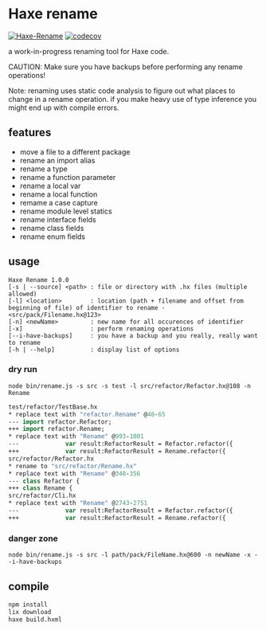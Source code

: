 # Haxe rename

[![Haxe-Rename](https://github.com/HaxeCheckstyle/haxe-rename/workflows/Haxe-Rename/badge.svg)](https://github.com/HaxeCheckstyle/haxe-rename/actions)
[![codecov](https://codecov.io/gh/HaxeCheckstyle/haxe-rename/branch/master/graph/badge.svg)](https://codecov.io/gh/HaxeCheckstyle/haxe-rename)

a work-in-progress renaming tool for Haxe code.

CAUTION: Make sure you have backups before performing any rename operations!

Note: renaming uses static code analysis to figure out what places to change in a rename operation. if you make heavy use of type inference you might end up with compile errors.

## features

* move a file to a different package
* rename an import alias
* rename a type
* rename a function parameter
* rename a local var
* rename a local function
* remame a case capture
* rename module level statics
* rename interface fields
* rename class fields
* rename enum fields

## usage

```text
Haxe Rename 1.0.0
[-s | --source] <path> : file or directory with .hx files (multiple allowed)
[-l] <location>        : location (path + filename and offset from beginning of file) of identifier to rename - <src/pack/Filename.hx@123>
[-n] <newName>         : new name for all occurences of identifier
[-x]                   : perform renaming operations
[--i-have-backups]     : you have a backup and you really, really want to rename
[-h | --help]          : display list of options
```

### dry run

`node bin/rename.js -s src -s test -l src/refactor/Refactor.hx@108 -n Rename`

```haxe
test/refactor/TestBase.hx
* replace text with "refactor.Rename" @48-65
--- import refactor.Refactor;
+++ import refactor.Rename;
* replace text with "Rename" @993-1001
---             var result:RefactorResult = Refactor.refactor({
+++             var result:RefactorResult = Rename.refactor({
src/refactor/Refactor.hx
* rename to "src/refactor/Rename.hx"
* replace text with "Rename" @348-356
--- class Refactor {
+++ class Rename {
src/refactor/Cli.hx
* replace text with "Rename" @2743-2751
---             var result:RefactorResult = Refactor.refactor({
+++             var result:RefactorResult = Rename.refactor({
```

### danger zone

`node bin/rename.js -s src -l path/pack/FileName.hx@600 -n newName -x --i-have-backups`

## compile

```bash
npm install
lix download
haxe build.hxml
```
